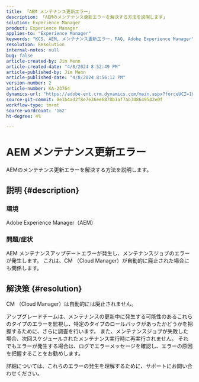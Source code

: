 ```yaml
---
title: 「AEM メンテナンス更新エラー」
description: 「AEMのメンテナンス更新エラーを解決する方法を説明します」
solution: Experience Manager
product: Experience Manager
applies-to: "Experience Manager"
keywords: "KCS. AEM, メンテナンス更新エラー，FAQ, Adobe Experience Manager"
resolution: Resolution
internal-notes: null
bug: false
article-created-by: Jim Menn
article-created-date: "4/8/2024 8:52:49 PM"
article-published-by: Jim Menn
article-published-date: "4/8/2024 8:56:12 PM"
version-number: 2
article-number: KA-23764
dynamics-url: "https://adobe-ent.crm.dynamics.com/main.aspx?forceUCI=1&pagetype=entityrecord&etn=knowledgearticle&id=c7541cf3-e9f5-ee11-a1fe-6045bd006268"
source-git-commit: 0e1b4ad2f8e7e36ee6878b1af7ab3d8649542e0f
workflow-type: tm+mt
source-wordcount: '162'
ht-degree: 4%

---
```


# AEM メンテナンス更新エラー


AEMのメンテナンス更新エラーを解決する方法を説明します。

## 説明 {#description}


### 環境

Adobe Experience Manager（AEM）

### 問題/症状

AEM メンテナンスアップデートエラーが発生し、メンテナンスジョブのエラーが発生します。 これは、CM （Cloud Manager）が自動的に廃止された場合にも関係します。


## 解決策 {#resolution}


CM （Cloud Manager）は自動的には廃止されません。

アップグレードチームは、メンテナンスの更新中に発生する可能性のあるこれらのタイプのエラーを監視し、特定のタイプのロールバックがあったかどうかを把握するために、さらに調査を行います。
また、メンテナンスジョブが失敗した場合、次回スケジュールされたメンテナンス実行時に再実行されません。 それでもエラーが発生する場合は、ログでエラーメッセージを確認し、エラーの原因を把握することをお勧めします。

詳細については、これらのエラーの発生を理解するために、サポートにお問い合わせください。
